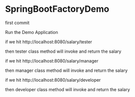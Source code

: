 # SpringBootFactoryDemo
first commit

Run the Demo Application

if we hit http://localhost:8080/salary/tester

then tester class method will invoke and return the salary

if we hit http://localhost:8080/salary/manager

then manager class method will invoke and return the salary

if we hit http://localhost:8080/salary/developer

then developer class method will invoke and return the salary
